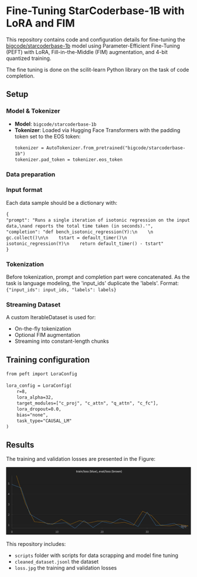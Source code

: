 # Fine-Tuning StarCoderbase-1B with LoRA and FIM

This repository contains code and configuration details for fine-tuning the [bigcode/starcoderbase-1b](https://huggingface.co/bigcode/starcoderbase-1b) model using Parameter-Efficient Fine-Tuning (PEFT) with LoRA, Fill-in-the-Middle (FIM) augmentation, and 4-bit quantized training.

The fine tuning is done on the scilit-learn Python library on the task of code completion.

## Setup

### Model & Tokenizer

- **Model**: `bigcode/starcoderbase-1b`
- **Tokenizer**: Loaded via Hugging Face Transformers with the padding token set to the EOS token:
  ```
  tokenizer = AutoTokenizer.from_pretrained("bigcode/starcoderbase-1b")
  tokenizer.pad_token = tokenizer.eos_token
  ```

### Data preparation

### Input format
Each data sample should be a dictionary with:
  ```
{ 
  "prompt": "Runs a single iteration of isotonic regression on the input data,\nand reports the total time taken (in seconds).'", 
  "completion": "def bench_isotonic_regression(Y):\n    \n    gc.collect()\n\n    tstart = default_timer()\n    isotonic_regression(Y)\n    return default_timer() - tstart" 
}
  ```

### Tokenization
Before tokenization, prompt and completion part were concatenated. As the task is language modeling, the 'input_ids' duplicate the 'labels'.
Format:  ```{"input_ids": input_ids, "labels": labels} ```

### Streaming Dataset
A custom IterableDataset is used for:

- On-the-fly tokenization
- Optional FIM augmentation
- Streaming into constant-length chunks

## Training configuration

```
from peft import LoraConfig

lora_config = LoraConfig(
    r=8,
    lora_alpha=32,
    target_modules=["c_proj", "c_attn", "q_attn", "c_fc"],
    lora_dropout=0.0,
    bias="none",
    task_type="CAUSAL_LM"
)
```

## Results

The training and validation losses are presented in the Figure:

<img title="A training and validation losses of model fine tuning" src="loss.jpg">

This repository includes:
- ```scripts``` folder with scripts for data scrapping and model fine tuning
- ```cleaned_dataset.jsonl``` the dataset
- ```loss.jpg``` the training and validation losses
